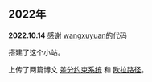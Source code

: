
## 2022年

**2022.10.14**
感谢 [wangxuyuan](github.com/wxuyuan/wxuyuan.github.io)的代码

搭建了这个小站。

上传了两篇博文 [差分约束系统](https://yyf525.github.io/blog/?id=0) 和 [欧拉路径](https://yyf525.github.io/blog/?id=2)。
